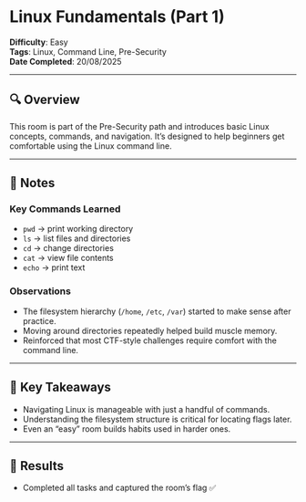 # Linux Fundamentals (Part 1)  

**Difficulty**: Easy  
**Tags**: Linux, Command Line, Pre-Security  
**Date Completed**: 20/08/2025 

---

## 🔍 Overview  
This room is part of the Pre-Security path and introduces basic Linux concepts, commands, and navigation. It’s designed to help beginners get comfortable using the Linux command line.  

---

## 📝 Notes  

### Key Commands Learned  
- `pwd` → print working directory  
- `ls` → list files and directories  
- `cd` → change directories  
- `cat` → view file contents  
- `echo` → print text  

### Observations  
- The filesystem hierarchy (`/home`, `/etc`, `/var`) started to make sense after practice.  
- Moving around directories repeatedly helped build muscle memory.  
- Reinforced that most CTF-style challenges require comfort with the command line.  

---

## 🧩 Key Takeaways  
- Navigating Linux is manageable with just a handful of commands.  
- Understanding the filesystem structure is critical for locating flags later.  
- Even an “easy” room builds habits used in harder ones.  

---

## 🎯 Results  
- Completed all tasks and captured the room’s flag ✅  
